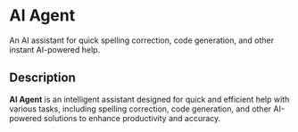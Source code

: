 # AI Agent

An AI assistant for quick spelling correction, code generation, and other instant AI-powered help.

## Description

**AI Agent** is an intelligent assistant designed for quick and efficient help with various tasks, including spelling correction, code generation, and other AI-powered solutions to enhance productivity and accuracy.